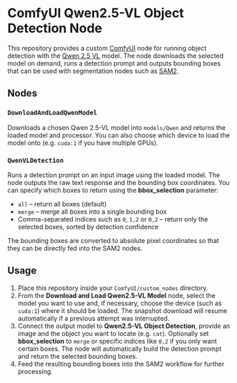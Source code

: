 # ComfyUI Qwen2.5-VL Object Detection Node

This repository provides a custom [ComfyUI](https://github.com/comfyanonymous/ComfyUI) node for running object detection with the [Qwen 2.5 VL](https://github.com/QwenLM/Qwen2.5-VL) model. The node downloads the selected model on demand, runs a detection prompt and outputs bounding boxes that can be used with segmentation nodes such as [SAM2](https://github.com/kijai/ComfyUI-segment-anything-2).

## Nodes

### `DownloadAndLoadQwenModel`
Downloads a chosen Qwen 2.5-VL model into `models/Qwen` and returns the loaded model and processor. You can also choose which device to load the model onto (e.g. `cuda:1` if you have multiple GPUs).

### `QwenVLDetection`
Runs a detection prompt on an input image using the loaded model. The node outputs the raw text response and the bounding box coordinates. You can specify which boxes to return using the **bbox_selection** parameter:

- `all` – return all boxes (default)
- `merge` – merge all boxes into a single bounding box
- Comma-separated indices such as `0`, `1,2` or `0,2` – return only the selected boxes, sorted by detection confidence

The bounding boxes are converted to absolute pixel coordinates so that they can be directly fed into the SAM2 nodes.

## Usage
1. Place this repository inside your `ComfyUI/custom_nodes` directory.
2. From the **Download and Load Qwen2.5-VL Model** node, select the model you want to use and, if necessary, choose the device (such as `cuda:1`) where it should be loaded. The snapshot download will resume automatically if a previous attempt was interrupted.
3. Connect the output model to **Qwen2.5-VL Object Detection**, provide an image and the object you want to locate (e.g. `cat`). Optionally set **bbox_selection** to `merge` or specific indices like `0,2` if you only want certain boxes. The node will automatically build the detection prompt and return the selected bounding boxes.
4. Feed the resulting bounding boxes into the SAM2 workflow for further processing.
